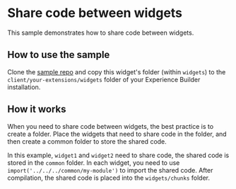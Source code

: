 # Share code between widgets

This sample demonstrates how to share code between widgets.

## How to use the sample
Clone the [sample repo](https://github.com/esri/arcgis-experience-builder-sdk-resources) and copy this widget's folder (within `widgets`) to the `client/your-extensions/widgets` folder of your Experience Builder installation.

## How it works
When you need to share code between widgets, the best practice is to create a folder. Place the widgets that need to share code in the folder, and then create a common folder to store the shared code.

In this example, `widget1` and `widget2` need to share code, the shared code is stored in the `common` folder.
In each widget, you need to use `import('../../../common/my-module')` to import the shared code. After compilation, the shared code is placed into the `widgets/chunks` folder.
